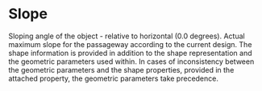 Slope
=====

Sloping angle of the object  - relative to horizontal (0.0 degrees). 
Actual maximum slope for the passageway according to the current design.
The shape information is provided in addition to the shape representation and the geometric parameters used within. In cases of inconsistency between the geometric parameters and the shape properties, provided in the attached property, the geometric parameters take precedence.
